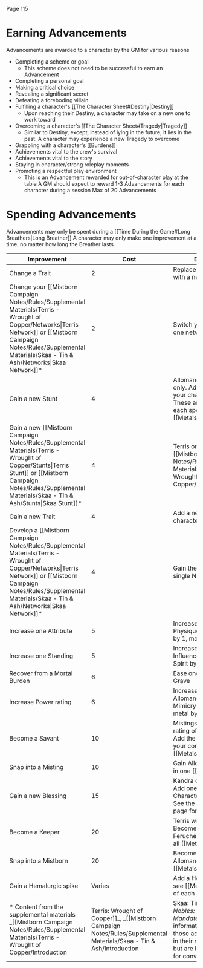 Page 115
# Earning Advancements
Advancements are awarded to a character by the GM for various reasons
- Completing a scheme or goal
    - This scheme does not need to be successful to earn an Advancement
- Completing a personal goal
- Making a critical choice
- Revealing a significant secret
- Defeating a foreboding villain
- Fulfilling a character's [[The Character Sheet#Destiny|Destiny]]
    - Upon reaching their Destiny, a character may take on a new one to work toward
- Overcoming a character's [[The Character Sheet#Tragedy|Tragedy]]
    - Similar to Destiny, except, instead of lying in the future, it lies in the past. A character may experience a new Tragedy to overcome
- Grappling with a character's [[Burdens]]
- Achievements vital to the crew's survival
- Achievements vital to the story
- Staying in character/strong roleplay moments
- Promoting a respectful play environment
    - This is an Advancement rewarded for out-of-character play at the table
A GM should expect to reward 1-3 Advancements for each character during a session
Max of 20 Advancements
# Spending Advancements
Advancements may only be spent during a [[Time During the Game#Long Breathers|Long Breather]]
A character may only make one improvement at a time, no matter how long the Breather lasts

| Improvement                                                                                                                                                                                                                   | Cost   | Description                                                                                                                           |
| ----------------------------------------------------------------------------------------------------------------------------------------------------------------------------------------------------------------------------- | ------ | ------------------------------------------------------------------------------------------------------------------------------------- |
| Change a Trait                                                                                                                                                                                                                | 2      | Replace an existing Trait with a new one                                                                                              |
| Change your [[Mistborn Campaign Notes/Rules/Supplemental Materials/Terris - Wrought of Copper/Networks\|Terris Network]] or [[Mistborn Campaign Notes/Rules/Supplemental Materials/Skaa - Tin & Ash/Networks\|Skaa Network]]* | 2      | Switch your loyalties from one network to another                                                                                     |
| Gain a new Stunt                                                                                                                                                                                                              | 4      | Allomancers and Kandra only. Add a Stunt to one of your character's powers. These are detailed under each specified [[Metals\|metal]] |
| Gain a new [[Mistborn Campaign Notes/Rules/Supplemental Materials/Terris - Wrought of Copper/Stunts\|Terris Stunt]] or [[Mistborn Campaign Notes/Rules/Supplemental Materials/Skaa - Tin & Ash/Stunts\|Skaa Stunt]]*          | 4      | Terris only. Gain a new [[Mistborn Campaign Notes/Rules/Supplemental Materials/Terris - Wrought of Copper/Stunts\|stunt]].            |
| Gain a new Trait                                                                                                                                                                                                              | 4      | Add a new Trait to your character                                                                                                     |
| Develop a [[Mistborn Campaign Notes/Rules/Supplemental Materials/Terris - Wrought of Copper/Networks\|Terris Network]] or [[Mistborn Campaign Notes/Rules/Supplemental Materials/Skaa - Tin & Ash/Networks\|Skaa Network]]*   | 4      | Gain the benefits of a single Network                                                                                                 |
| Increase one Attribute                                                                                                                                                                                                        | 5      | Increase your character’s Physique, Charm, or Wits by 1, max of 6                                                                     |
| Increase one Standing                                                                                                                                                                                                         | 5      | Increase your character’s Influence, Resources, or Spirit by 1, max of 10                                                             |
| Recover from a Mortal Burden                                                                                                                                                                                                  | 6      | Ease one Mortal Burden to Grave                                                                                                       |
| Increase Power rating                                                                                                                                                                                                         | 6      | Increase your character's Allomancy, Feruchemy, or Mimicry rating with 1 metal by 1, max of 10                                        |
| Become a Savant                                                                                                                                                                                                               | 10     | Mistings with Allomancy rating of 7+ only<br>Add the Savant ability for your corresponding [[Metals\|metal]]                          |
| Snap into a Misting                                                                                                                                                                                                           | 10     | Gain Allomancy rating of 4 in one [[Metals\|metal]]                                                                                   |
| Gain a new Blessing                                                                                                                                                                                                           | 15     | Kandra only<br>Add one Blessing your Character does not have. See the [[Metals\|metals]] page for blessings                           |
| Become a Keeper                                                                                                                                                                                                               | 20     | Terris without powers only<br>Become a Keeper with a Feruchemy rating of 2 in all [[Metals\|metals]]                                  |
| Snap into a Mistborn                                                                                                                                                                                                          | 20     | Become a Mistborn with Allomancy rating of 3 in all [[Metals\|metals]]                                                                |
| Gain a Hemalurgic spike                                                                                                                                                                                                       | Varies | Add a Hemalurgic spike, see [[Metals]] for the cost of each spike                                                                     |
\* Content from the supplemental materials _[[Mistborn Campaign Notes/Rules/Supplemental Materials/Terris - Wrought of Copper/Introduction|Terris: Wrought of Copper]]_, _[[Mistborn Campaign Notes/Rules/Supplemental Materials/Skaa - Tin & Ash/Introduction|Skaa: Tin & Ash]]_, and _Nobles: The Golden Mandate_. Majority of the information regarding those advancements are in their respective folders, but are listed in this page for convenience